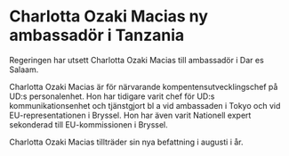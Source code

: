 # Charlotta Ozaki Macias ny ambassadör i Tanzania

Regeringen har utsett Charlotta Ozaki Macias till ambassadör i Dar es Salaam.

Charlotta Ozaki Macias är för närvarande kompentensutvecklingschef på UD:s personalenhet. Hon har tidigare varit chef för UD:s kommunikationsenhet och tjänstgjort bl a vid ambassaden i Tokyo och vid EU-representationen i Bryssel. Hon har även varit Nationell expert sekonderad till EU-kommissionen i Bryssel.

Charlotta Ozaki Macias tillträder sin nya befattning i augusti i år.
